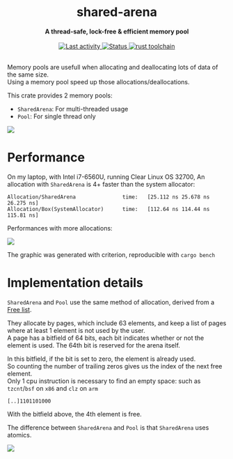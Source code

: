 <h1 align="center">shared-arena</h1>
<div align="center">
  <strong>
    A thread-safe, lock-free & efficient memory pool
  </strong>
</div>


<br />

<div align="center">
  <a href="https://github.com/sebastiencs/shared-arena">
    <img src="https://img.shields.io/github/last-commit/sebastiencs/shared-arena?style=flat-square"
         alt="Last activity" />
  </a>
  <!-- Status -->
  <a href="https://github.com/sebastiencs/shared-arena">
    <img src="https://img.shields.io/badge/status-stable-orange?style=flat-square"
         alt="Status" />
  </a>
  <!-- Rust toolchain -->
  <a href="https://github.com/sebastiencs/shared-arena">
    <img src="https://img.shields.io/badge/rust-stable-blue?style=flat-square"
         alt="rust toolchain" />
  </a>
</div>

<br />

Memory pools are usefull when allocating and deallocating lots of data of the same size.  
Using a memory pool speed up those allocations/deallocations.  

This crate provides 2 memory pools:
- `SharedArena`: For multi-threaded usage
- `Pool`: For single thread only


![](https://github.com/sebastiencs/shared-arena/blob/images/table.svg)

# Performance

On my laptop, with Intel i7-6560U, running Clear Linux OS 32700, An allocation with `SharedArena` is 4+ faster than the
system allocator:

```
Allocation/SharedArena               time:   [25.112 ns 25.678 ns 26.275 ns]
Allocation/Box(SystemAllocator)      time:   [112.64 ns 114.44 ns 115.81 ns]
```

Performances with more allocations:

![](https://github.com/sebastiencs/shared-arena/blob/images/bench.svg)

The graphic was generated with criterion, reproducible with `cargo bench`

# Implementation details

`SharedArena` and `Pool` use the same method of allocation, derived from a [Free list](https://en.wikipedia.org/wiki/Free_list).  

They allocate by pages, which include 63 elements, and keep a list of pages where at least 1 element is not used by the user.  
A page has a bitfield of 64 bits, each bit indicates whether or not the element is used. The 64th bit is reserved for the arena itself.  

In this bitfield, if the bit is set to zero, the element is already used.  
So counting the number of trailing zeros gives us the index of the next free element.  
Only 1 cpu instruction is necessary to find an empty space: such as `tzcnt`/`bsf` on `x86` and `clz` on `arm`

```
[..]1101101000
```
With the bitfield above, the 4th element is free.  

The difference between `SharedArena` and `Pool` is that `SharedArena` uses atomics.

![](https://github.com/sebastiencs/shared-arena/blob/images/shared_arena.svg)
